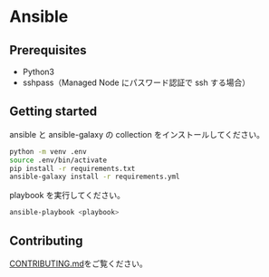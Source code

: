 # Ansible

## Prerequisites

- Python3
- sshpass（Managed Node にパスワード認証で ssh する場合）

## Getting started

ansible と ansible-galaxy の collection をインストールしてください。

```sh
python -m venv .env
source .env/bin/activate
pip install -r requirements.txt
ansible-galaxy install -r requirements.yml
```

playbook を実行してください。

```sh
ansible-playbook <playbook>
```

## Contributing

[CONTRIBUTING.md](./CONTRIBUTING.md)をご覧ください。
